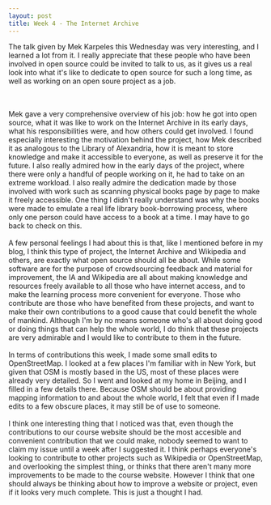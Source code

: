 ```yaml
---
layout: post
title: Week 4 - The Internet Archive
---
```


The talk given by Mek Karpeles this Wednesday was very interesting, and I learned a lot from it. I really appreciate that these people who have been involved in open source could be invited to talk to us, as it gives us a real look into what it's like to dedicate to open source for such a long time, as well as working on an open soure project as a job.
<!--more-->
<br><br>
Mek gave a very comprehensive overview of his job: how he got into open source, what it was like to work on the Internet Archive in its early days, what his responsibilities were, and how others could get involved. I found especially interesting the motivation behind the project, how Mek described it as analogous to the Library of Alexandria, how it is meant to store knowledge and make it accessible to everyone, as well as preserve it for the future. I also really admired how in the early days of the project, where there were only a handful of people working on it, he had to take on an extreme workload. I also really admire the dedication made by those involved with work such as scanning physical books page by page to make it freely accessible. One thing I didn't really understand was why the books were made to emulate a real life library book-borrowing process, where only one person could have access to a book at a time. I may have to go back to check on this.
<br><br>
A few personal feelings I had about this is that, like I mentioned before in my blog, I think this type of project, the Internet Archive and Wikipedia and others, are exactly what open source should all be about. While some software are for the purpose of crowdsourcing feedback and material for improvement, the IA and Wikipedia are all about making knowledge and resources freely available to all those who have internet access, and to make the learning process more convenient for everyone. Those who contribute are those who have benefited from these projects, and want to make their own contributions to a good cause that could benefit the whole of mankind. Although I'm by no means someone who's all about doing good or doing things that can help the whole world, I do think that these projects are very admirable and I would like to contribute to them in the future.
<br><br>
In terms of contributions this week, I made some small edits to OpenStreetMap. I looked at a few places I'm familiar with in New York, but given that OSM is mostly based in the US, most of these places were already very detailed. So I went and looked at my home in Beijing, and I filled in a few details there. Because OSM should be about providing mapping information to and about the whole world, I felt that even if I made edits to a few obscure places, it may still be of use to someone.
<br><br>
I think one interesting thing that I noticed was that, even though the contributions to our course website should be the most accesible and convenient contribution that we could make, nobody seemed to want to claim my issue until a week after I suggested it. I think perhaps everyone's looking to contribute to other projects such as Wikipedia or OpenStreetMap, and overlooking the simplest thing, or thinks that there aren't many more improvements to be made to the course website. However I think that one should always be thinking about how to improve a website or project, even if it looks very much complete. This is just a thought I had.